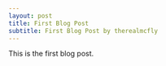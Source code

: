 ```yaml
---
layout: post
title: First Blog Post
subtitle: First Blog Post by therealmcfly
---
```


This is the first blog post. 

